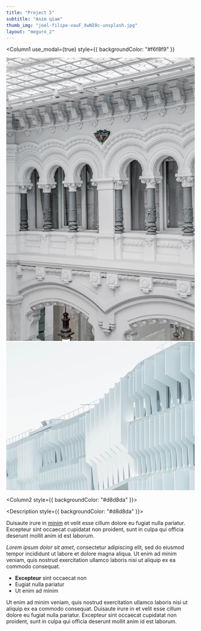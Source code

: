 ```yaml
---
title: "Project 5"
subtitle: "Anim qiam"
thumb_img: "joel-filipe-vauF_XwNI0c-unsplash.jpg"
layout: "meguro_2"
---
```


<Column1
	use_modal={true}
	style={{ backgroundColor: "#f6f8f9" }}
>

![This is the image description](joel-filipe-vauF_XwNI0c-unsplash.jpg)
![This is the image description](joel-filipe-_Di_gyxSdSk-unsplash.jpg)

</Column1>

<Column2 style={{ backgroundColor: "#d8d8da" }}>

<Title style={{ backgroundColor: "#d8d8da" }}>

# [Project 5](/project-5)

## Ut enim veniam

---

<Info li_separator="|">

- **Elit**: nostrud
- **Resse**: 835
- **Anim id**: enim, tempor, sed, dole
- [Voluptate](https://example.com)

</Info>

</Title>

<Description style={{ backgroundColor: "#d8d8da" }}>

Duisaute irure in [minim](https://example.com) et velit esse cillum dolore eu fugiat nulla pariatur. Excepteur sint occaecat cupidatat non proident, sunt in culpa qui officia deserunt mollit anim id est laborum.

*Lorem ipsum dolor sit amet*, consectetur adipiscing elit, sed do eiusmod tempor incididunt ut labore et dolore magna aliqua. Ut enim ad minim veniam, quis nostrud exercitation ullamco laboris nisi ut aliquip ex ea commodo consequat.

- **Excepteur** sint occaecat non
- Eugiat nulla pariatur
- Ut enim ad minim

Ut enim ad minim veniam, quis nostrud exercitation ullamco laboris nisi ut aliquip ex ea commodo consequat. Duisaute irure in et velit esse cillum dolore eu fugiat nulla pariatur. Excepteur sint occaecat cupidatat non proident, sunt in culpa qui officia deserunt mollit anim id est laborum.

</Description>

</Column2>
